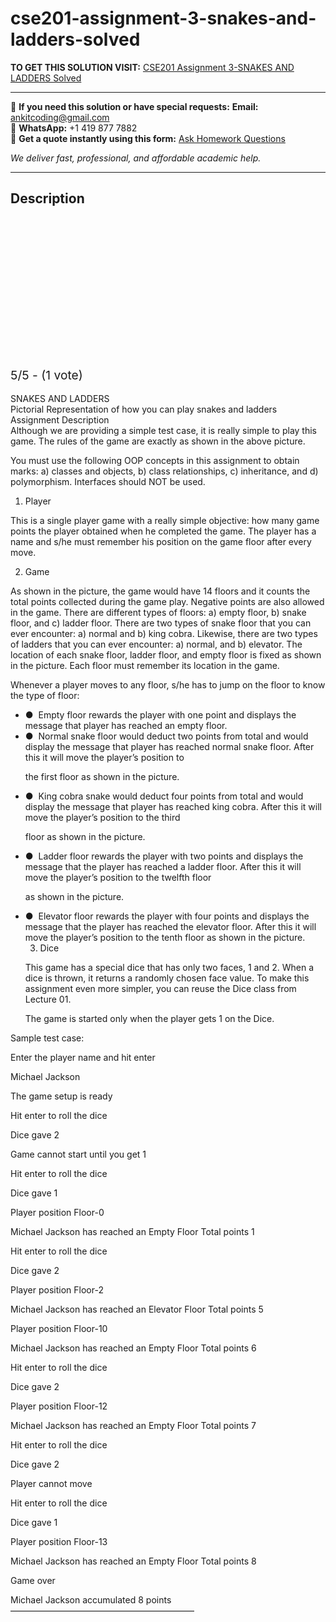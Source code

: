 # cse201-assignment-3-snakes-and-ladders-solved
**TO GET THIS SOLUTION VISIT:** [CSE201 Assignment 3-SNAKES AND LADDERS Solved](https://www.ankitcodinghub.com/product/cse201-assignment-3-snakes-and-ladders-solved/)


---

📩 **If you need this solution or have special requests:** **Email:** ankitcoding@gmail.com  
📱 **WhatsApp:** +1 419 877 7882  
📄 **Get a quote instantly using this form:** [Ask Homework Questions](https://www.ankitcodinghub.com/services/ask-homework-questions/)

*We deliver fast, professional, and affordable academic help.*

---

<h2>Description</h2>



<div class="kk-star-ratings kksr-auto kksr-align-center kksr-valign-top" data-payload="{&quot;align&quot;:&quot;center&quot;,&quot;id&quot;:&quot;91410&quot;,&quot;slug&quot;:&quot;default&quot;,&quot;valign&quot;:&quot;top&quot;,&quot;ignore&quot;:&quot;&quot;,&quot;reference&quot;:&quot;auto&quot;,&quot;class&quot;:&quot;&quot;,&quot;count&quot;:&quot;1&quot;,&quot;legendonly&quot;:&quot;&quot;,&quot;readonly&quot;:&quot;&quot;,&quot;score&quot;:&quot;5&quot;,&quot;starsonly&quot;:&quot;&quot;,&quot;best&quot;:&quot;5&quot;,&quot;gap&quot;:&quot;4&quot;,&quot;greet&quot;:&quot;Rate this product&quot;,&quot;legend&quot;:&quot;5\/5 - (1 vote)&quot;,&quot;size&quot;:&quot;24&quot;,&quot;title&quot;:&quot;CSE201 Assignment 3-SNAKES AND LADDERS Solved&quot;,&quot;width&quot;:&quot;138&quot;,&quot;_legend&quot;:&quot;{score}\/{best} - ({count} {votes})&quot;,&quot;font_factor&quot;:&quot;1.25&quot;}">

<div class="kksr-stars">

<div class="kksr-stars-inactive">
            <div class="kksr-star" data-star="1" style="padding-right: 4px">


<div class="kksr-icon" style="width: 24px; height: 24px;"></div>
        </div>
            <div class="kksr-star" data-star="2" style="padding-right: 4px">


<div class="kksr-icon" style="width: 24px; height: 24px;"></div>
        </div>
            <div class="kksr-star" data-star="3" style="padding-right: 4px">


<div class="kksr-icon" style="width: 24px; height: 24px;"></div>
        </div>
            <div class="kksr-star" data-star="4" style="padding-right: 4px">


<div class="kksr-icon" style="width: 24px; height: 24px;"></div>
        </div>
            <div class="kksr-star" data-star="5" style="padding-right: 4px">


<div class="kksr-icon" style="width: 24px; height: 24px;"></div>
        </div>
    </div>

<div class="kksr-stars-active" style="width: 138px;">
            <div class="kksr-star" style="padding-right: 4px">


<div class="kksr-icon" style="width: 24px; height: 24px;"></div>
        </div>
            <div class="kksr-star" style="padding-right: 4px">


<div class="kksr-icon" style="width: 24px; height: 24px;"></div>
        </div>
            <div class="kksr-star" style="padding-right: 4px">


<div class="kksr-icon" style="width: 24px; height: 24px;"></div>
        </div>
            <div class="kksr-star" style="padding-right: 4px">


<div class="kksr-icon" style="width: 24px; height: 24px;"></div>
        </div>
            <div class="kksr-star" style="padding-right: 4px">


<div class="kksr-icon" style="width: 24px; height: 24px;"></div>
        </div>
    </div>
</div>


<div class="kksr-legend" style="font-size: 19.2px;">
            5/5 - (1 vote)    </div>
    </div>
<div class="page" title="Page 1">
<div class="section">
<div class="layoutArea">
<div class="column">
&nbsp;

</div>
</div>
</div>
</div>
<div class="page" title="Page 2">
<div class="section">
<div class="layoutArea">
<div class="column">
SNAKES AND LADDERS

</div>
</div>
<div class="layoutArea">
<div class="column">
Pictorial Representation of how you can play snakes and ladders

</div>
</div>
</div>
</div>
<div class="page" title="Page 3">
<div class="section">
<div class="layoutArea">
<div class="column">
Assignment Description

</div>
</div>
<div class="layoutArea">
<div class="column">
Although we are providing a simple test case, it is really simple to play this game. The rules of the game are exactly as shown in the above picture.

You must use the following OOP concepts in this assignment to obtain marks: a) classes and objects, b) class relationships, c) inheritance, and d) polymorphism. Interfaces should NOT be used.

1. Player

This is a single player game with a really simple objective: how many game points the player obtained when he completed the game. The player has a name and s/he must remember his position on the game floor after every move.

2. Game

As shown in the picture, the game would have 14 floors and it counts the total points collected during the game play. Negative points are also allowed in the game. There are different types of floors: a) empty floor, b) snake floor, and c) ladder floor. There are two types of snake floor that you can ever encounter: a) normal and b) king cobra. Likewise, there are two types of ladders that you can ever encounter: a) normal, and b) elevator. The location of each snake floor, ladder floor, and empty floor is fixed as shown in the picture. Each floor must remember its location in the game.

Whenever a player moves to any floor, s/he has to jump on the floor to know the type of floor:

<ul>
<li>● &nbsp;Empty floor rewards the player with one point and displays the message that player has
reached an empty floor.
</li>
<li>● &nbsp;Normal snake floor would deduct two points from total and would display the message
that player has reached normal snake floor. After this it will move the player’s position to

the first floor as shown in the picture.
</li>
<li>● &nbsp;King cobra snake would deduct four points from total and would display the message
that player has reached king cobra. After this it will move the player’s position to the third

floor as shown in the picture.
</li>
<li>● &nbsp;Ladder floor rewards the player with two points and displays the message that the player
has reached a ladder floor. After this it will move the player’s position to the twelfth floor

as shown in the picture.
</li>
<li>● &nbsp;Elevator floor rewards the player with four points and displays the message that the
player has reached the elevator floor. After this it will move the player’s position to the tenth floor as shown in the picture.

3. Dice

This game has a special dice that has only two faces, 1 and 2. When a dice is thrown, it returns a randomly chosen face value. To make this assignment even more simpler, you can reuse the Dice class from Lecture 01.

The game is started only when the player gets 1 on the Dice.
</li>
</ul>
</div>
</div>
</div>
</div>
<div class="page" title="Page 4">
<div class="section">
<div class="layoutArea">
<div class="column">
Sample test case:

Enter the player name and hit enter

Michael Jackson

The game setup is ready

Hit enter to roll the dice

Dice gave 2

Game cannot start until you get 1

Hit enter to roll the dice

Dice gave 1

Player position Floor-0

Michael Jackson has reached an Empty Floor Total points 1

Hit enter to roll the dice

Dice gave 2

Player position Floor-2

Michael Jackson has reached an Elevator Floor Total points 5

Player position Floor-10

Michael Jackson has reached an Empty Floor Total points 6

Hit enter to roll the dice

Dice gave 2

Player position Floor-12

Michael Jackson has reached an Empty Floor Total points 7

Hit enter to roll the dice

Dice gave 2

Player cannot move

Hit enter to roll the dice

Dice gave 1

Player position Floor-13

Michael Jackson has reached an Empty Floor Total points 8

Game over

Michael Jackson accumulated 8 points —————————————————————

</div>
</div>
</div>
</div>
